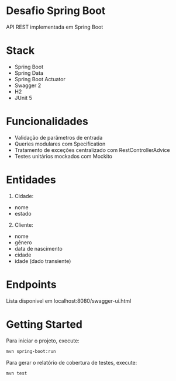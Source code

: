 # Desafio Spring Boot
API REST implementada em Spring Boot

# Stack
* Spring Boot
* Spring Data
* Spring Boot Actuator
* Swagger 2
* H2
* JUnit 5

# Funcionalidades
* Validação de parâmetros de entrada
* Queries modulares com Specification
* Tratamento de exceções centralizado com RestControllerAdvice
* Testes unitários mockados com Mockito

# Entidades
1. Cidade:
* nome
* estado

2. Cliente:
* nome
* gênero
* data de nascimento
* cidade
* idade (dado transiente)

# Endpoints
Lista disponivel em localhost:8080/swagger-ui.html

# Getting Started
Para iniciar o projeto, execute:

```sh
mvn spring-boot:run
```

Para gerar o relatório de cobertura de testes, execute:

```sh
mvn test
```